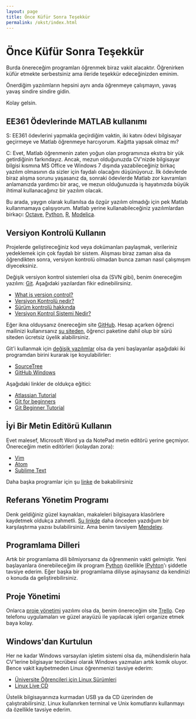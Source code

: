 ```yaml
---
layout: page
title: Önce Küfür Sonra Teşekkür
permalink: /okst/index.html
---
```


# Önce Küfür Sonra Teşekkür

Burda önereceğim programları öğrenmek biraz vakit alacaktır. Öğrenirken küfür etmekte serbestsiniz ama ileride teşekkür edeceğinizden eminim.

Önerdiğim yazılımların hepsini aynı anda öğrenmeye çalışmayın, yavaş yavaş sindire sindire gidin.

Kolay gelsin.

## EE361 Ödevlerinde MATLAB kullanımı

S: EE361 ödevlerini yapmakla geçirdiğim vaktin, iki katını ödevi bilgisayar geçirmeye ve Matlab öğrenmeye harcıyorum. Kağıtta yapsak olmaz mı?

C: Evet, Matlab öğrenmenin zaten yoğun olan programınıza ekstra bir yük getirdiğinin farkındayız. Ancak, mezun olduğunuzda CV'nizde bilgisayar bilgisi kısmına MS Office ve Windows 7 dışında yazabileceğiniz birkaç yazılım olmasının da sizler için faydalı olacağını düşünüyoruz. İlk ödevlerde biraz alışma sorunu yaşasanız da, sonraki ödevlerde Matlab zor kavramları anlamanızda yardımcı bir araç, ve mezun olduğunuzda iş hayatınızda büyük ihtimal kullanacağınız bir yazılım olacak.

Bu arada, yaygın olarak kullanılsa da özgür yazılım olmadığı için pek Matlab kullanmamaya çalışıyorum. Matlab yerine kullanabileceğiniz yazılımlardan birkaçı: [Octave](https://www.gnu.org/software/octave/), [Python](https://www.python.org/), [R](https://www.r-project.org/), [Modelica](https://www.modelica.org/).


## Versiyon Kontrolü Kullanın
Projelerde geliştireceğiniz kod veya dokümanları paylaşmak, verileriniz yedeklemek için çok faydalı bir sistem. Alışması biraz zaman alsa da öğrendikten sonra, versiyon kontrolü olmadan bunca zaman nasıl çalışmışım diyeceksiniz.

Değişik versiyon kontrol sistemleri olsa da (SVN gibi), benim önereceğim  yazılım: [Git](http://git-scm.com/). Aşağıdaki yazılardan  fikir edinebilirsiniz.

- [What is version control?](http://ozan.keysan.me/presentations/version_control/version_control_academics.html)
- [Versiyon Kontrolü nedir?](http://aliozgur.gitbooks.io/git101/content/bolum_1_-_baslangic/versiyon__kontrolu_nedir.html)
- [Sürüm kontrolü hakkında](https://www.natro.com/blog/github-surum-kontrolu-nedir-nasil-kullanilir/)
- [Versiyon Kontrol Sistemi Nedir?](http://koddit.com/yazilim/versiyon-kontrol-sistemi-nedir/)

Eğer ikna olduysanız önereceğim site [GitHub](https://github.com/). Hesap açarken öğrenci mailinizi kullanırsanız [şu siteden](https://education.github.com/), öğrenci paketine dahil olup bir sürü siteden ücretsiz üyelik alabilirsiniz.

Git'i kullanmak için [değişik yazılımlar](http://git-scm.com/downloads/guis) olsa da yeni başlayanlar aşağıdaki iki programdan birini kurarak işe koyulabilirler:

- [SourceTree](http://www.sourcetreeapp.com/)
- [GitHub Windows](https://windows.github.com/)

Aşağıdaki linkler de oldukça eğitici:

- [Atlassian Tutorial](https://confluence.atlassian.com/get-started-with-sourcetree)
- [Git for beginners](http://stackoverflow.com/questions/315911/git-for-beginners-the-definitive-practical-guide)
- [Git Beginner Tutorial](http://sixrevisions.com/resources/git-tutorials-beginners/)

## İyi Bir Metin Editörü Kullanın

Evet malesef, Microsoft Word ya da NotePad metin editörü yerine geçmiyor. Önereceğim metin editörleri (kolaydan zora):

- [Vim](http://www.vim.org/)
- [Atom](https://atom.io/)
- [Sublime Text](http://www.sublimetext.com/)

Daha başka programlar için şu [linke](http://lifehacker.com/five-best-text-editors-1564907215) de bakabilirsiniz

## Referans Yönetim Programı

Denk geldiğiniz güzel kaynakları, makaleleri bilgisayara klasörlere kaydetmek oldukça zahmetli. [Şu linkde](http://asuyatuyolar.org/2013/02/akademik-referans-duzenleme-programlar.html) daha önceden yazdığum bir karşılaştırma yazısı bulabilirsiniz. Ama benim tavsiyem [Mendeley](http://ozan.keysan.me/asuyatuyolar/2009/12/mendeley-akademik-pdf-ve-referans).

## Programlama Dilleri

Artık bir programlama dili bilmiyorsanız da öğrenmenin vakti gelmiştir. Yeni başlayanlara önerebileceğim ilk program [Python](https://www.python.org/) özellikle [IPyhton](http://ipython.org/)'ı şiddetle tavsiye ederim. Eğer başka bir programlama diliyse aşinaysanız da kendinizi o konuda da geliştirebilirsiniz.

## Proje Yönetimi

Onlarca [proje yönetimi](http://asuyatuyolar.org/2013/01/akademisyenin-internet-rehberi-proje.html) yazılımı olsa da, benim önereceğim site [Trello](https://trello.com/ozank/recommend). Cep telefonu uygulamaları ve güzel arayüzü ile yapılacak işleri organize etmek baya kolay.

## Windows'dan Kurtulun

Her ne kadar Windows varsayılan işletim sistemi olsa da, mühendislerin hala CV'lerine bilgisayar tecrübesi olarak Windows yazmaları artık komik oluyor. Bence vakit kaybetmeden Linux öğrenmenizi tavsiye ederim:

- [Üniversite Öğrencileri için Linux Sürümleri](http://asuyatuyolar.org/2013/01/akademisyenler-ve-universite.html)
- [Linux Live CD](http://asuyatuyolar.org/2011/07/her-eve-lazm-linux-live-cd.html)

Üstelik bilgisayarınıza kurmadan USB ya da CD üzerinden de çalıştırabilirsiniz. Linux kullanırken terminal ve Unix komutlarını kullanmayı da özellikle tavsiye ederim.
